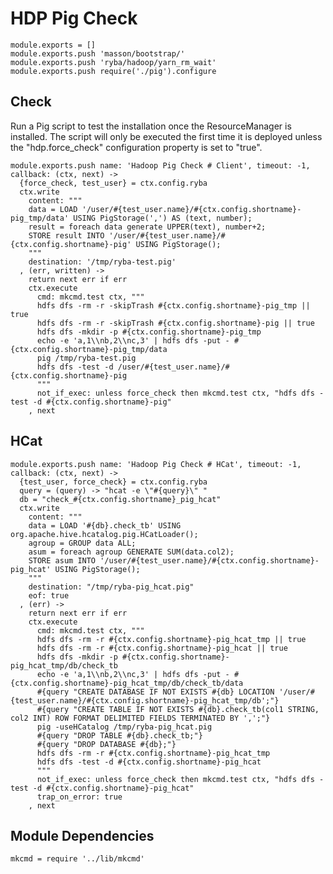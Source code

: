 
# HDP Pig Check

    module.exports = []
    module.exports.push 'masson/bootstrap/'
    module.exports.push 'ryba/hadoop/yarn_rm_wait'
    module.exports.push require('./pig').configure

## Check

Run a Pig script to test the installation once the ResourceManager is 
installed. The script will only be executed the first time it is deployed 
unless the "hdp.force_check" configuration property is set to "true".

    module.exports.push name: 'Hadoop Pig Check # Client', timeout: -1, callback: (ctx, next) ->
      {force_check, test_user} = ctx.config.ryba
      ctx.write
        content: """
        data = LOAD '/user/#{test_user.name}/#{ctx.config.shortname}-pig_tmp/data' USING PigStorage(',') AS (text, number);
        result = foreach data generate UPPER(text), number+2;
        STORE result INTO '/user/#{test_user.name}/#{ctx.config.shortname}-pig' USING PigStorage();
        """
        destination: '/tmp/ryba-test.pig'
      , (err, written) ->
        return next err if err
        ctx.execute
          cmd: mkcmd.test ctx, """
          hdfs dfs -rm -r -skipTrash #{ctx.config.shortname}-pig_tmp || true
          hdfs dfs -rm -r -skipTrash #{ctx.config.shortname}-pig || true
          hdfs dfs -mkdir -p #{ctx.config.shortname}-pig_tmp
          echo -e 'a,1\\nb,2\\nc,3' | hdfs dfs -put - #{ctx.config.shortname}-pig_tmp/data
          pig /tmp/ryba-test.pig
          hdfs dfs -test -d /user/#{test_user.name}/#{ctx.config.shortname}-pig
          """
          not_if_exec: unless force_check then mkcmd.test ctx, "hdfs dfs -test -d #{ctx.config.shortname}-pig"
        , next

## HCat

    module.exports.push name: 'Hadoop Pig Check # HCat', timeout: -1, callback: (ctx, next) ->
      {test_user, force_check} = ctx.config.ryba
      query = (query) -> "hcat -e \"#{query}\" "
      db = "check_#{ctx.config.shortname}_pig_hcat"
      ctx.write
        content: """
        data = LOAD '#{db}.check_tb' USING org.apache.hive.hcatalog.pig.HCatLoader();
        agroup = GROUP data ALL;
        asum = foreach agroup GENERATE SUM(data.col2);
        STORE asum INTO '/user/#{test_user.name}/#{ctx.config.shortname}-pig_hcat' USING PigStorage();
        """
        destination: "/tmp/ryba-pig_hcat.pig"
        eof: true
      , (err) ->
        return next err if err
        ctx.execute
          cmd: mkcmd.test ctx, """
          hdfs dfs -rm -r #{ctx.config.shortname}-pig_hcat_tmp || true
          hdfs dfs -rm -r #{ctx.config.shortname}-pig_hcat || true
          hdfs dfs -mkdir -p #{ctx.config.shortname}-pig_hcat_tmp/db/check_tb
          echo -e 'a,1\\nb,2\\nc,3' | hdfs dfs -put - #{ctx.config.shortname}-pig_hcat_tmp/db/check_tb/data
          #{query "CREATE DATABASE IF NOT EXISTS #{db} LOCATION '/user/#{test_user.name}/#{ctx.config.shortname}-pig_hcat_tmp/db';"}
          #{query "CREATE TABLE IF NOT EXISTS #{db}.check_tb(col1 STRING, col2 INT) ROW FORMAT DELIMITED FIELDS TERMINATED BY ',';"}
          pig -useHCatalog /tmp/ryba-pig_hcat.pig
          #{query "DROP TABLE #{db}.check_tb;"}
          #{query "DROP DATABASE #{db};"}
          hdfs dfs -rm -r #{ctx.config.shortname}-pig_hcat_tmp
          hdfs dfs -test -d #{ctx.config.shortname}-pig_hcat
          """
          not_if_exec: unless force_check then mkcmd.test ctx, "hdfs dfs -test -d #{ctx.config.shortname}-pig_hcat"
          trap_on_error: true
        , next

## Module Dependencies

    mkcmd = require '../lib/mkcmd'



